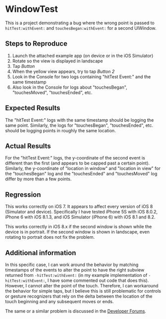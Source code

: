 # WindowTest
This is a project demonstrating a bug where the wrong point is passed to
`hitTest:withEvent:` and `touchesBegan:withEvent:` for a second UIWindow.

## Steps to Reproduce
1. Launch the attached example app (on device or in the iOS Simulator)
2. Rotate so the view is displayed in landscape
3. Tap *Button*
4. When the yellow view appears, try to tap *Button 2*
5. Look in the Console for two logs containing "hitTest Event:" and the same timestamp
6. Also look in the Console for logs about "touchesBegan", "touchesMoved", "touchesEnded", etc.

## Expected Results
The "hitTest Event:" logs with the same timestamp should be logging the same point. Similarly, the logs for "touchesBegan", "touchesEnded", etc. should be logging points in roughly the same location.

## Actual Results
For the "hitTest Event:" logs, the y-coordinate of the second event is different than the first (and appears to be capped past a certain point). Similarly, the y-coordinate of "location in window" and "location in view" for the "touchesBegan" log and the "touchesEnded" and "touchesMoved" log differ by more than a few points.

## Regression
This works correctly on iOS 7. It appears to affect every version of iOS 8 (Simulator and device). Specifically I have tested iPhone 5S with iOS 8.0.2, iPhone 6 with iOS 8.1.3, and iOS Simulator (iPhone 6) with iOS 8.1 and 8.2.

This works correctly in iOS 8.x if the second window is shown while the device is in portrait. If the second window is shown in landscape, even rotating to portrait does not fix the problem.

## Additional information
In this specific case, I can work around the behavior by matching timestamps of the events to alter the point to have the right subview returned from `-hitTest:withEvent:` (in my example implementation of `-hitTest:withEvent:`, I have some commented out code that does this). However, I cannot alter the point of the touch. Therefore, I can workaround the behavior for simple taps, but I believe this is still problematic for controls or gesture recognizers that rely on the delta between the location of the touch beginning and any subsequent moves or ends.

The same or a similar problem is discussed in the [Developer Forums](https://devforums.apple.com/message/1050335#1050335).
